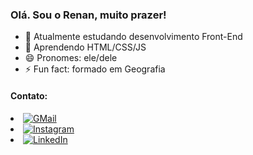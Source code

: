 ### Olá. Sou o Renan, muito prazer!

- 🔭 Atualmente estudando desenvolvimento Front-End 
- 🌱 Aprendendo HTML/CSS/JS
- 😄 Pronomes: ele/dele
- ⚡ Fun fact: formado em Geografia

#### Contato:

<li><a href="mailto:renanlgouveia@gmail.com"><img src="https://img.shields.io/badge/Gmail-D14836?style=for-the-badge&logo=gmail&logoColor=white" alt="GMail"></a></li>
<li><a href="https://www.instagram.com/rennanlg/"><img src="https://img.shields.io/badge/Instagram-E4405F?style=for-the-badge&logo=instagram&logoColor=white" alt="Instagram"></a></li>
<li><a href="https://www.linkedin.com/in/renan-luis-gouveia-b588a1211/"><img src="https://img.shields.io/badge/LinkedIn-0077B5?style=for-the-badge&logo=linkedin&logoColor=white" alt="LinkedIn"></a></li>
